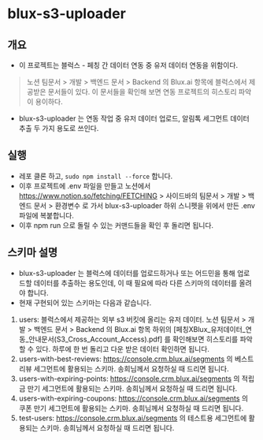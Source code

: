 # blux-s3-uploader

## 개요

- 이 프로젝트는 블럭스 - 페칭 간 데이터 연동 중 유저 데이터 연동을 위함이다. 
> 노션 팀문서 > 개발 > 백엔드 문서 > Backend 의 Blux.ai 항목에 블럭스에서 제공받은 문서들이 있다. 이 문서들을 확인해 보면 연동 프로젝트의 히스토리 파악이 용이하다.
- blux-s3-uploader 는 연동 작업 중 유저 데이터 업로드, 알림톡 세그먼트 데이터 추출 두 가지 용도로 쓰인다.

## 실행

- 레포 클론 하고, ```sudo npm install --force``` 합니다.
- 이후 프로젝트에 .env 파일을 만들고 노션에서 https://www.notion.so/fetching/FETCHING > 사이드바의 팀문서 > 개발 > 백엔드 문서 > 환경변수 로 가서 blux-s3-uploader 하위 스니펫을 위에서 만든 .env 파일에 복붙합니다.
- 이후 npm run 으로 돌릴 수 있는 커맨드들을 확인 후 돌리면 됩니다.

## 스키마 설명

- blux-s3-uploader 는 블럭스에 데이터를 업로드하거나 또는 어드민을 통해 업로드할 데이터를 추출하는 용도인데, 이 때 필요에 따라 다른 스키마의 데이터를 올려야 합니다.
- 현재 구현되어 있는 스키마는 다음과 같습니다.
1. users: 블럭스에서 제공하는 외부 s3 버킷에 올리는 유저 데이터. 노션 팀문서 > 개발 > 백엔드 문서 > Backend 의 Blux.ai 항목 하위의 [페칭XBlux_유저데이터_연동_안내문서(S3_Cross_Account_Access).pdf] 를 확인해보면 히스토리를 파악할 수 있다. 하루에 한 번 돌리고 다운 받은 데이터 확인하면 됩니다.
2. users-with-best-reviews: https://console.crm.blux.ai/segments 의 베스트 리뷰 세그먼트에 활용되는 스키마. 송희님께서 요청하실 때 드리면 됩니다.
3. users-with-expiring-points: https://console.crm.blux.ai/segments 의 적립금 만기 세그먼트에 활용되는 스키마. 송희님께서 요청하실 때 드리면 됩니다.
4. users-with-expiring-coupons: https://console.crm.blux.ai/segments 의 쿠폰 만기 세그먼트에 활용되는 스키마. 송희님께서 요청하실 때 드리면 됩니다.
5. test-users: https://console.crm.blux.ai/segments 의 테스트용 세그먼트에 활용되는 스키마. 송희님께서 요청하실 때 드리면 됩니다.

